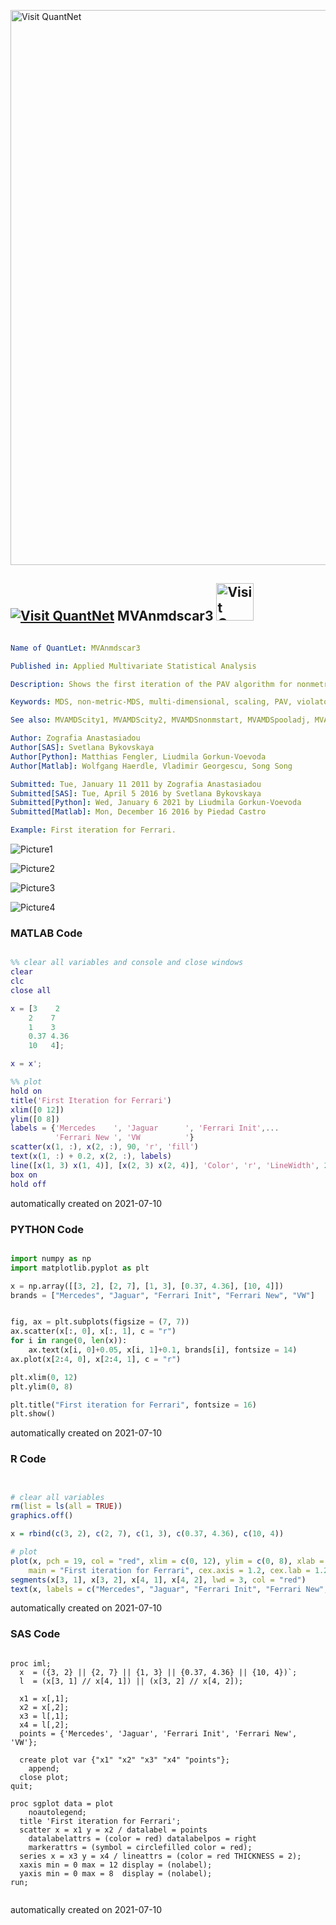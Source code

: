 [<img src="https://github.com/QuantLet/Styleguide-and-FAQ/blob/master/pictures/banner.png" width="888" alt="Visit QuantNet">](http://quantlet.de/)

## [<img src="https://github.com/QuantLet/Styleguide-and-FAQ/blob/master/pictures/qloqo.png" alt="Visit QuantNet">](http://quantlet.de/) **MVAnmdscar3** [<img src="https://github.com/QuantLet/Styleguide-and-FAQ/blob/master/pictures/QN2.png" width="60" alt="Visit QuantNet 2.0">](http://quantlet.de/)

```yaml

Name of QuantLet: MVAnmdscar3

Published in: Applied Multivariate Statistical Analysis

Description: Shows the first iteration of the PAV algorithm for nonmetric MDS for car marks data.

Keywords: MDS, non-metric-MDS, multi-dimensional, scaling, PAV, violators, plot, graphical representation, sas

See also: MVAMDScity1, MVAMDScity2, MVAMDSnonmstart, MVAMDSpooladj, MVAmdscarm, MVAnmdscar2, MVAnmdscar3, MVAcarrankings, PAVAlgo

Author: Zografia Anastasiadou
Author[SAS]: Svetlana Bykovskaya
Author[Python]: Matthias Fengler, Liudmila Gorkun-Voevoda
Author[Matlab]: Wolfgang Haerdle, Vladimir Georgescu, Song Song

Submitted: Tue, January 11 2011 by Zografia Anastasiadou
Submitted[SAS]: Tue, April 5 2016 by Svetlana Bykovskaya
Submitted[Python]: Wed, January 6 2021 by Liudmila Gorkun-Voevoda
Submitted[Matlab]: Mon, December 16 2016 by Piedad Castro

Example: First iteration for Ferrari.

```

![Picture1](MVAnmdscar3.png)

![Picture2](MVAnmdscar3_matlab.png)

![Picture3](MVAnmdscar3_python.png)

![Picture4](MVAnmdscar3_sas.png)

### MATLAB Code
```matlab

%% clear all variables and console and close windows
clear
clc
close all

x = [3    2
    2    7
    1    3
    0.37 4.36
    10   4];

x = x';

%% plot
hold on
title('First Iteration for Ferrari')
xlim([0 12])
ylim([0 8])
labels = {'Mercedes    ', 'Jaguar      ', 'Ferrari Init',...
          'Ferrari New ', 'VW          '}
scatter(x(1, :), x(2, :), 90, 'r', 'fill')
text(x(1, :) + 0.2, x(2, :), labels)
line([x(1, 3) x(1, 4)], [x(2, 3) x(2, 4)], 'Color', 'r', 'LineWidth', 2)
box on
hold off

```

automatically created on 2021-07-10

### PYTHON Code
```python

import numpy as np
import matplotlib.pyplot as plt

x = np.array([[3, 2], [2, 7], [1, 3], [0.37, 4.36], [10, 4]])
brands = ["Mercedes", "Jaguar", "Ferrari Init", "Ferrari New", "VW"]


fig, ax = plt.subplots(figsize = (7, 7))
ax.scatter(x[:, 0], x[:, 1], c = "r")
for i in range(0, len(x)):
    ax.text(x[i, 0]+0.05, x[i, 1]+0.1, brands[i], fontsize = 14)
ax.plot(x[2:4, 0], x[2:4, 1], c = "r")

plt.xlim(0, 12)
plt.ylim(0, 8)

plt.title("First iteration for Ferrari", fontsize = 16)
plt.show()
```

automatically created on 2021-07-10

### R Code
```r


# clear all variables
rm(list = ls(all = TRUE))
graphics.off()

x = rbind(c(3, 2), c(2, 7), c(1, 3), c(0.37, 4.36), c(10, 4))

# plot
plot(x, pch = 19, col = "red", xlim = c(0, 12), ylim = c(0, 8), xlab = "", ylab = "", 
    main = "First iteration for Ferrari", cex.axis = 1.2, cex.lab = 1.2, cex.main = 1.8)
segments(x[3, 1], x[3, 2], x[4, 1], x[4, 2], lwd = 3, col = "red")
text(x, labels = c("Mercedes", "Jaguar", "Ferrari Init", "Ferrari New", "VW"), pos = 4) 

```

automatically created on 2021-07-10

### SAS Code
```sas

proc iml;
  x  = ({3, 2} || {2, 7} || {1, 3} || {0.37, 4.36} || {10, 4})`;
  l  = (x[3, 1] // x[4, 1]) || (x[3, 2] // x[4, 2]);
  
  x1 = x[,1];
  x2 = x[,2];
  x3 = l[,1];
  x4 = l[,2];
  points = {'Mercedes', 'Jaguar', 'Ferrari Init', 'Ferrari New', 'VW'};
  
  create plot var {"x1" "x2" "x3" "x4" "points"};
    append;
  close plot;
quit;

proc sgplot data = plot
    noautolegend;
  title 'First iteration for Ferrari';
  scatter x = x1 y = x2 / datalabel = points 
    datalabelattrs = (color = red) datalabelpos = right
    markerattrs = (symbol = circlefilled color = red);
  series x = x3 y = x4 / lineattrs = (color = red THICKNESS = 2);
  xaxis min = 0 max = 12 display = (nolabel);
  yaxis min = 0 max = 8  display = (nolabel); 
run;


```

automatically created on 2021-07-10